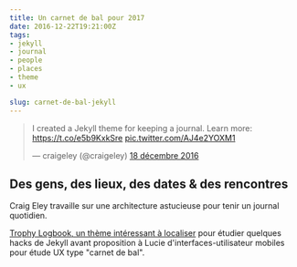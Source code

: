 ```yaml
---
title: Un carnet de bal pour 2017
date: 2016-12-22T19:21:00Z
tags:
- jekyll
- journal
- people
- places
- theme
- ux

slug: carnet-de-bal-jekyll
---
```


<blockquote class="twitter-tweet" data-lang="fr"><p lang="en" dir="ltr">I created a Jekyll theme for keeping a journal. Learn more: <a href="https://t.co/e5b9KxkSre">https://t.co/e5b9KxkSre</a> <a href="https://t.co/AJ4e2YOXM1">pic.twitter.com/AJ4e2YOXM1</a></p>&mdash; craigeley (@craigeley) <a href="https://twitter.com/craigeley/status/810564628984037377">18 décembre 2016</a></blockquote>
<script async src="//platform.twitter.com/widgets.js" charset="utf-8"></script>

## Des gens, des lieux, des dates & des rencontres 

<span class="h-card">Craig Eley</span> travaille sur une architecture astucieuse pour tenir un journal quotidien. 

[Trophy Logbook, un thème intéressant à localiser](https://github.com/ChristopheDucamp/trophy-logbook) pour étudier quelques hacks de Jekyll avant proposition à Lucie d'interfaces-utilisateur mobiles pour étude UX type "carnet de bal". 

